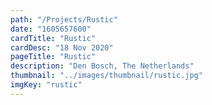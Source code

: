 ```yaml
---
path: "/Projects/Rustic"
date: "1605657600"
cardTitle: "Rustic"
cardDesc: "18 Nov 2020"
pageTitle: "Rustic"
description: "Den Bosch, The Netherlands"
thumbnail: "../images/thumbnail/rustic.jpg"
imgKey: "rustic"
---
```

